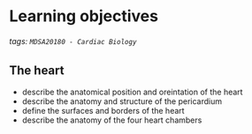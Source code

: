 # Learning objectives
###### tags: `MDSA20180 - Cardiac Biology`

## The heart
- describe the anatomical position and oreintation of the heart
- describe the anatomy and structure of the pericardium
- define the surfaces and borders of the heart
- describe the anatomy of the four heart chambers
